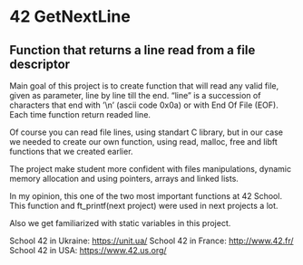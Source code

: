 # 42 GetNextLine
## Function that returns a line read from a file descriptor

Main goal of this project is to create function that will read any valid file, given as parameter, line by line till the end.
“line” is a succession of characters that end with ’\n’ (ascii code 0x0a) or with End Of File (EOF).
Each time function return readed line. 

Of course you can read file lines, using standart C library, but in our case we needed to create our own function, using read, malloc, free and libft functions that we created earlier. 

The project make student more confident with files manipulations, dynamic memory allocation and using pointers, arrays and linked lists.

In my opinion, this one of the two most important functions at 42 School. This function and ft_printf(next project) were used in next projects a lot. 

Also we get familiarized with static variables in this project.

School 42 in Ukraine: https://unit.ua/
School 42 in France: http://www.42.fr/
School 42 in USA: https://www.42.us.org/
